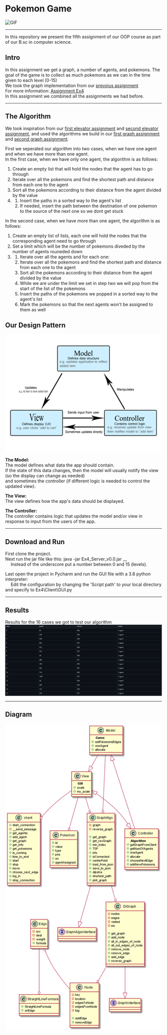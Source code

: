# Pokemon Game
![GIF](https://github.com/LiorBreitman8234/Ex4_oop/blob/master/Client/picturs/pokemon.gif)

------------------------------------------------
In this repository we present the fifth assignment of our OOP course as part of our B.sc in computer science. </br>

## Intro
In this assignment we get a graph, a number of agents, and pokemons. The goal of the game is to collect as much pokemons as we can in the time given to each level (0-15) </br>
We took the graph implementation from our [prevoius assignment](https://github.com/TaliaSeada/Ex3_OOP) </br>
For more information: [Assignment Ex4](https://github.com/benmoshe/OOP_2021/tree/main/Assignments/Ex4) </br>
In this assignment we combined all the assignments we had before.

----------------------------
## The Algorithm 
We took inspiration from our [first elevator assignment](https://github.com/TaliaSeada/Ex0_OOP) and [second elevator assignment](https://github.com/TaliaSeada/Ex1_OOP), 
and used the algorithms we build in our [first graph assignment](https://github.com/LiorBreitman8234/Ex2_oop) and [second graph assignment](https://github.com/TaliaSeada/Ex3_OOP).

First we seperated our algorithm into two cases, when we have one agent and when we have more than one agent.  </br>
In the first case, when we have only one agent, the algorithm is as follows: </br>
1. Create an empty list that will hold the nodes that the agent has to go through </br>
2. Iterate over all the pokemons and find the shortest path and distance from each one to the agent </br>
3. Sort all the pokemons according to their distance from the agent divided by the value </br>
4. 
   1. Insert the paths in a sorted way to the agent's list </br>
   2. If needed, insert the path between the destination of one pokemon to the source of the next one so we dont get stuck </br>


In the second case, when we have more than one agent, the algorithm is as follows: </br>
1. Create an empty list of lists, each one will hold the nodes that the corresponding agent need to go through </br>
2. Set a limit which will be the number of pokemons diveded by the number of agents rouneded down </br>
3. 
   1. Iterate over all the agents and for each one: </br>
   2. Iterate over all the pokemons and find the shortest path and distance from each one to the agent </br>
   3. Sort all the pokemons according to their distance from the agent divided by the value </br>
   4. While we are under the limit we set in step two we will pop from the start of the list of the pokemons </br>
   5. Insert the paths of the pokemons we popped in a sorted way to the agent's list </br>
   6. Mark the pokemons so that the next agents won't be assigned to them as well </br>

## Our Design Pattern 
![MVC](https://github.com/LiorBreitman8234/Ex4_oop/blob/master/Client/picturs/model-view-controller-light-blue.png)

<b> The Model: </b> </br>
The model defines what data the app should contain.</br>
If the state of this data changes, then the model will usually notify the view (so the display can change as needed) </br>
and sometimes the controller (if different logic is needed to control the updated view). </br>

<b> The View: </b> </br>
The view defines how the app's data should be displayed. </br>

<b> The Controller: </b> </br>
The controller contains logic that updates the model and/or view in response to input from the users of the app.

--------------------------------------
## Download and Run </br>
First clone the project. </br>
Next run the jar file like this: java -jar Ex4_Server_v0.0.jar __ </br>
&emsp; Instead of the underscore put a number between 0 and 15 (levels).

Last open the project in Pycharm and run the GUI file with a 3.8 python interpreter: </br>
&emsp; Edit the configuration by changing the 'Script path' to your local directory and specify to Ex4\Client\GUI.py

-----------------
## Results
Results for the 16 cases we got to test our algorithm
![Result](https://github.com/LiorBreitman8234/Ex4_oop/blob/master/Client/picturs/results.png)

------------------------
## Diagram
![Diagram](https://github.com/LiorBreitman8234/Ex4_oop/blob/master/Client/picturs/diagram.png)
